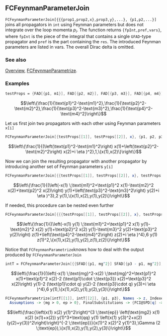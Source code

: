 ## FCFeynmanParameterJoin

`FCFeynmanParameterJoin[{{{prop1,prop2,x},prop3,y},...}, {p1,p2,...}]` joins all propagators in `int` using Feynman parameters but does not integrate over the loop momenta $p_i$. The function returns `{fpInt,pref,vars}`, where `fpInt` is the piece of the integral that contains a single `GFAD`-type propagator and `pref` is the part containing the `res`. The introduced Feynman parameters are listed in vars. The overall Dirac delta is omitted.

### See also

[Overview](Extra/FeynCalc.md), [FCFeynmanParametrize](FCFeynmanParametrize.md).

### Examples

```mathematica
testProps = {FAD[{p1, m1}], FAD[{p2, m2}], FAD[{p3, m3}], FAD[{p4, m4}]}
```

$$\left\{\frac{1}{\text{p1}^2-\text{m1}^2},\frac{1}{\text{p2}^2-\text{m2}^2},\frac{1}{\text{p3}^2-\text{m3}^2},\frac{1}{\text{p4}^2-\text{m4}^2}\right\}$$

Let us first join two propagators with each other using Feynman parameters `x[i]`

```mathematica
FCFeynmanParameterJoin[{testProps[[1]], testProps[[2]], x}, {p1, p2, p3, p4}]
```

$$\left\{\frac{1}{(\left(\text{p1}^2-\text{m1}^2\right) x(1)+\left(\text{p2}^2-\text{m2}^2\right) x(2)+i \eta )^2},1,\{x(1),x(2)\}\right\}$$

Now we can join the resulting propagator with another propagator by introducing another set of Feynman parameters `y[i]`

```mathematica
FCFeynmanParameterJoin[{{testProps[[1]], testProps[[2]], x}, testProps[[3]], y}, {p1, p2, p3, p4}]
```

$$\left\{\frac{1}{(\left(-x(1) \;\text{m1}^2+\text{p1}^2 x(1)-\text{m2}^2 x(2)+\text{p2}^2 x(2)\right) y(1)+\left(\text{p3}^2-\text{m3}^2\right) y(2)+i \eta )^3},2 y(1),\{x(1),x(2),y(1),y(2)\}\right\}$$

If needed, this procedure can be nested even further

```mathematica
FCFeynmanParameterJoin[{{{testProps[[1]], testProps[[2]], x}, testProps[[3]], y}, testProps[[4]], z}, {p1, p2, p3, p4}]
```

$$\left\{\frac{1}{(\left(-x(1) y(1) \;\text{m1}^2+\text{p1}^2 x(1) y(1)-\text{m2}^2 x(2) y(1)+\text{p2}^2 x(2) y(1)-\text{m3}^2 y(2)+\text{p3}^2 y(2)\right) z(1)+\left(\text{p4}^2-\text{m4}^2\right) z(2)+i \eta )^4},6 y(1) z(1)^2,\{x(1),x(2),y(1),y(2),z(1),z(2)\}\right\}$$

Notice that `FCFeynmanParametrize`knows how to deal with the output produced by `FCFeynmanParameterJoin`

```mathematica
intT = FCFeynmanParameterJoin[{{SFAD[{p1, mg^2}] SFAD[{p3 - p1, mg^2}], 1, x}, SFAD[{{0, -2 p1 . q}}] SFAD[{{0, -2 p3 . q}}], y}, {p1, p3}]
```

$$\left\{\frac{1}{(\left(-x(1) \;\text{mg}^2-x(2) \;\text{mg}^2+\text{p1}^2 x(1)+\text{p1}^2 x(2)-2 (\text{p1}\cdot \;\text{p3}) x(2)+\text{p3}^2 x(2)\right) y(1)-2 (\text{p1}\cdot q) y(2)-2 (\text{p3}\cdot q) y(3)+i \eta )^4},6 y(1),\{x(1),x(2),y(1),y(2),y(3)\}\right\}$$

```mathematica
FCFeynmanParametrize[intT[[1]], intT[[2]], {p1, p3}, Names -> z, Indexed -> True, FCReplaceD -> {D -> 4 - 2 ep}, Simplify -> True, 
  Assumptions -> {mg > 0, ep > 0}, FinalSubstitutions -> {FCI@SPD[q] -> qq, mg^2 -> mg2}, Variables -> intT[[3]]]
```

$$\left\{\frac{\left(x(1) x(2) y(1)^2\right)^{3 \;\text{ep}} \left(\text{mg2} x(1) x(2) (x(1)+x(2)) y(1)^3+\text{qq} y(1) \left(x(1) y(3)^2+x(2) (y(2)+y(3))^2\right)\right)^{-2 \;\text{ep}}}{x(1)^2 x(2)^2 y(1)^3},\Gamma (2 \;\text{ep}),\{x(1),x(2),y(1),y(2),y(3)\}\right\}$$